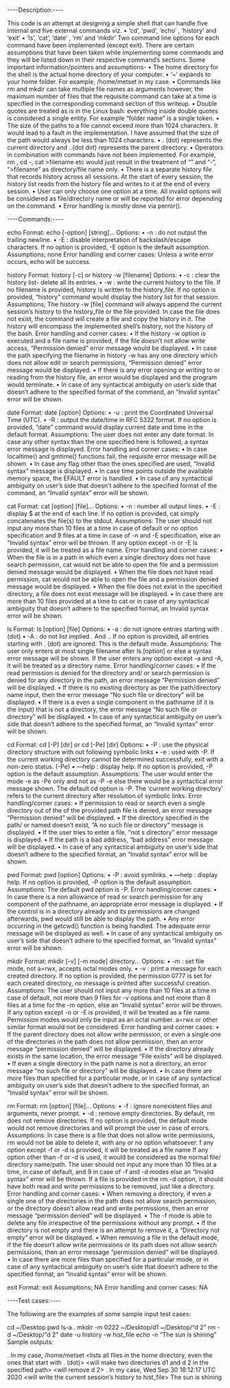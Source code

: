 ----Description:----

This code is an attempt at designing a simple shell that can handle five internal and five external commands viz. • ‘cd’, ‘pwd’, ‘echo’ , ‘history’ and ‘exit’ • ‘ls’, ‘cat’, ‘date’ , ‘rm’ and ‘mkdir’ Two command line options for each command have been implemented (except exit). There are certain assumptions that have been taken while implementing some commands and they will be listed down in their respective command’s sections. Some important information/pointers and assumptions- • The home directory for the shell is the actual home directory of your computer. • ‘~’ expands to your home folder. For example, /home/metset in my case. • Commands like rm and mkdir can take multiple file names as arguments however, the maximum number of files that the requisite command can take at a time is specified in the corresponding command section of this writeup. • Double quotes are treated as is in the Linux bash: everything inside double quotes is considered a single entity. For example “folder name” is a single token. • The size of the paths to a file cannot exceed more than 1024 characters. It would lead to a fault in the implementation. I have assumed that the size of the path would always be less than 1024 characters. • . (dot) represents the current directory and ..(dot dot) represents the parent directory. • Operators in combination with commands have not been implemented. For example, rm , cd -, cat >filename etc would just result in the treatment of “” and “-“, “>filename” as directory/file name only. • There is a separate history file that records history across all sessions. At the start of every session, the history list reads from the history file and writes to it at the end of every session. • User can only choose one option at a time. All invalid options will be considered as file/directory name or will be reported for error depending on the command. • Error handling is mostly done via perror().

----Commands:----

echo Format: echo [-option] [string]... Options: • -n : do not output the trailing newline. • -E : disable interpretation of backslash/escape characters. If no option is provided, -E option is the default assumption. Assumptions; none Error handling and corner cases: Unless a write error occurs, echo will be success.

history Format: history [-c] or history -w [filename] Options: • -c : clear the history list- delete all its entries. • -w : write the current history to the file. If no filename is provided, history is written to the history_file. If no option is provided, “history” command would display the history list for that session. Assumptions; The history -w [file] command will always append the current session’s history to the history_file or the file provided. In case the file does not exist, the command will create a file and copy the history in it. The history will encompass the implemented shell’s history, not the history of the bash. Error handling and corner cases: • If the history -w option is executed and a file name is provided, if the file doesn’t not allow write access, “Permission denied” error message would be displayed. • In case the path specifying the filename in history -w has any one directory which does not allow edit or search permissions, “Permission denied” error message would be displayed. • If there is any error opening or writing to or reading from the history file, an error would be displayed and the program would terminate. • In case of any syntactical ambiguity on user’s side that doesn’t adhere to the specified format of the command, an “Invalid syntax” error will be shown.

date Format: date [option] Options: • -u : print the Coordinated Universal Time (UTC). • -R : output the date/time in RFC 5322 format. If no option is provided, “date” command would display current date and time in the default format. Assumptions: The user does not enter any date format. In case any other syntax than the one specified here is followed, a syntax error message is displayed. Error handling and corner cases: • In case localtime() and gmtime() functions fail, the requisite error message will be shown. • In case any flag other than the ones specified are used, “Invalid syntax” message is displayed. • In case time points outside the available memory space, the EFAULT error is handled. • In case of any syntactical ambiguity on user’s side that doesn’t adhere to the specified format of the command, an “Invalid syntax” error will be shown.

cat Format: cat [option] [file]... Options: • -n : number all output lines. • -E : display $ at the end of each line. If no option is provided, cat simply concatenates the file(s) to the stdout. Assumptions: The user should not input any more than 10 files at a time in case of default or no option specification and 9 files at a time in case of -n and -E specification, else an “Invalid syntax” error will be thrown. If any option except -n or -E is provided, it will be treated as a file name. Error handling and corner cases:
• When the file is in a path in which even a single directory does not have search permission, cat would not be able to open the file and a permission denied message would be displayed. • When the file does not have read permission, cat would not be able to open the file and a permission denied message would be displayed. • When the file does not exist in the specified directory, a file does not exist message will be displayed. • In case there are more than 10 files provided at a time to cat or in case of any syntactical ambiguity that doesn’t adhere to the specified format, an Invalid syntax error will be shown.

ls Format: ls [option] [file] Options: • -a : do not ignore entries starting with . (dot) • -A : do not list implied . And .. If no option is provided, all entries starting with . (dot) are ignored. This is the default mode. Assumptions: The user only enters at most single filename after ls [option] or else a syntax error message will be shown. If the user enters any option except -a and -A, it will be treated as a directory name. Error handling/corner cases: • If the read permission is denied for the directory and/ or search permission is denied for any directory in the path, an error message “Permission denied” will be displayed. • If there is no existing directory as per the path/directory name input, then the error message “No such file or directory” will be displayed. • If there is a even a single component in the pathname (if it is the input) that is not a directory, the error message “No such file or directory” will be displayed. • In case of any syntactical ambiguity on user’s side that doesn’t adhere to the specified format, an “Invalid syntax” error will be shown.

cd Format: cd [-P] [dir] or cd [-Pe] [dir] Options:
• -P : use the physical directory structure with out following symbolic links • -e : used with -P. If the current working directory cannot be determined successfully, exit with a non-zero status. (-Pe) • —help : display help. If no option is provided, -P option is the default assumption. Assumptions: The user would enter the mode -e as -Pe only and not as -P -e else there would be a syntactical error message shown. The default cd option is -P. The ‘current working directory’ refers to the current directory after resolution of symbolic links. Error handling/corner cases: • If permission to read or search even a single directory out of the of the provided path file is denied, an error message “Permission denied” will be displayed. • If the directory specified in the path/ or named doesn’t exist, “A no such file or directory” message is displayed. • If the user tries to enter a file, “not s directory” error message is displayed. • If the path is a bad address, “bad address” error message will be displayed. • In case of any syntactical ambiguity on user’s side that doesn’t adhere to the specified format, an “Invalid syntax” error will be shown.

pwd Format: pwd [option] Options: • -P : avoid symlinks. • —help : display help. If no option is provided, -P option is the default assumption. Assumptions: The default pwd option is -P. Error handling/corner cases: • In case there is a non allowance of read or search permission for any component of the pathname, an appropriate error message is displayed. • If the control is in a directory already and its permissions are changed afterwards, pwd would still be able to display the path. • Any error occurring in the getcwd() function is being handled. The adequate error message will be displayed as well.
• In case of any syntactical ambiguity on user’s side that doesn’t adhere to the specified format, an “Invalid syntax” error will be shown.

mkdir Format: mkdir [-v] [-m mode] directory... Options: • -m : set file mode, not a=rwx, accepts octal modes only. • -v : print a message for each created directory. If no option is provided, the permission 0777 is set for each created directory, no message is printed after successful creation. Assumptions: The user should not input any more than 10 files at a time in case of default, not more than 9 files for -v options and not more than 8 files at a time for the -m option, else an “Invalid syntax” error will be thrown. If any option except -n or -E is provided, it will be treated as a file name. Permission modes would only be input as an octal number. a=rwx or other similar format would not be considered. Error handling and corner cases: • If the parent directory does not allow write permission, or even a single one of the directories in the path does not allow permission, then an error message “permission denied” will be displayed. • If the directory already exists in the same location, the error message “File exists” will be displayed. • If even a single directory in the path name is not a directory, an error message “no such file or directory” will be displayed. • In case there are more files than specified for a particular mode, or in case of any syntactical ambiguity on user’s side that doesn’t adhere to the specified format, an “Invalid syntax” error will be shown.

rm Format: rm [option] [file]... Options: • -f : ignore nonexistent files and arguments, never prompt. • -d : remove empty directories. By default, rm does not remove directories.
If no option is provided, the default mode would not remove directories and will prompt the user in case of errors. Assumptions: In case there is a file that does not allow write permissions, rm would not be able to delete it, with any or no option whatsoever. f any option except -f or -d is provided, it will be treated as a file name If any option other than -f or -d is used, it would be considered as the normal file/ directory name/path. The user should not input any more than 10 files at a time, in case of default, and 9 in case of -f and -d modes else an “Invalid syntax” error will be thrown. If a file is provided in the rm -d option, it should have both read and write permissions to be removed, just like a directory. Error handling and corner cases: • When removing a directory, if even a single one of the directories in the path does not allow search permission, or the directory doesn’t allow read and write permissions, then an error message “permission denied” will be displayed. • The -f mode is able to delete any file irrespective of the permissions without any prompt. • If the directory is not empty and there is an attempt to remove it, a “Directory not empty” error will be displayed. • When removing a file in the default mode, if the file doesn’t allow write permissions or its path does not allow search permissions, then an error message “permission denied” will be displayed. • In case there are more files than specified for a particular mode, or in case of any syntactical ambiguity on user’s side that doesn’t adhere to the specified format, an “Invalid syntax” error will be shown.

exit Format: exit Assumptions; NA Error handling and corner cases: NA

----Test cases:----

The following are the examples of some sample input test cases:

cd ~/Desktop
pwd
ls-a..
mkdir -m 0222 ~/Desktop/d1 ~/Desktop/“d 2”
rm -d ~/Desktop/“d 2”
date -u
history -w hist_file
echo -n “The sun is shining”
Sample outputs:

. In my case, /home/metset
<lists all files in the home directory, even the ones that start with . (dot)>
<will make two directories d1 and d 2 in the specified path>
<will remove d 2>
. In my case, Wed Sep 30 18:12:17 UTC 2020
<will write the current session’s history to hist_file>
The sun is shining
